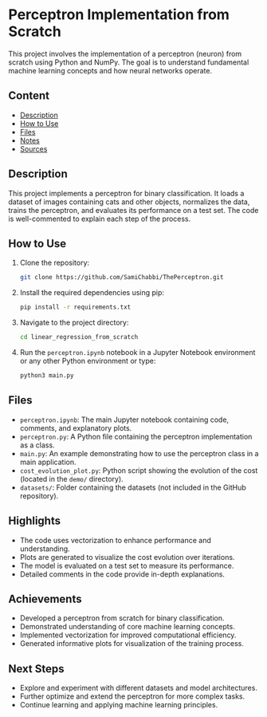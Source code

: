# Perceptron Implementation from Scratch

This project involves the implementation of a perceptron (neuron) from scratch using Python and NumPy. The goal is to understand fundamental machine learning concepts and how neural networks operate.

## Content

- [Description](#description)
- [How to Use](#how-to-use)
- [Files](#files)
- [Notes](#notes)
- [Sources](#sources)

## Description

This project implements a perceptron for binary classification. It loads a dataset of images containing cats and other objects, normalizes the data, trains the perceptron, and evaluates its performance on a test set. The code is well-commented to explain each step of the process.

## How to Use
1. Clone the repository:

    ```bash
    git clone https://github.com/SamiChabbi/ThePerceptron.git
    ```

2. Install the required dependencies using pip:

    ```bash
    pip install -r requirements.txt
    ```

3. Navigate to the project directory:

    ```bash
    cd linear_regression_from_scratch
    ```

4. Run the `perceptron.ipynb` notebook in a Jupyter Notebook environment or any other Python environment or type:
    ```bash
    python3 main.py
    ```

## Files

- `perceptron.ipynb`: The main Jupyter notebook containing code, comments, and explanatory plots.
- `perceptron.py`: A Python file containing the perceptron implementation as a class.
- `main.py`: An example demonstrating how to use the perceptron class in a main application.
- `cost_evolution_plot.py`: Python script showing the evolution of the cost (located in the `demo/` directory).
- `datasets/`: Folder containing the datasets (not included in the GitHub repository).

## Highlights

- The code uses vectorization to enhance performance and understanding.
- Plots are generated to visualize the cost evolution over iterations.
- The model is evaluated on a test set to measure its performance.
- Detailed comments in the code provide in-depth explanations.

## Achievements

- Developed a perceptron from scratch for binary classification.
- Demonstrated understanding of core machine learning concepts.
- Implemented vectorization for improved computational efficiency.
- Generated informative plots for visualization of the training process.

## Next Steps

- Explore and experiment with different datasets and model architectures.
- Further optimize and extend the perceptron for more complex tasks.
- Continue learning and applying machine learning principles.
